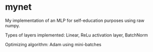# mynet
My implementation of an MLP for self-education purposes using raw numpy.

Types of layers implemented: Linear, ReLu activation layer, BatchNorm

Optimizing algorithm: Adam using mini-batches
